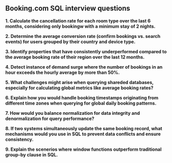 ## Booking.com SQL interview questions

**1. Calculate the cancellation rate for each room type over the last 6 months, considering only bookingw with a minimum stay of 2 nights.**

**2. Determine the average conversion rate (confirm bookings vs. search events) for users grouped by their country and device type.**

**3. Identify properties that have consistently underperformed compared to the average booking rate of their region over the last 12 months.**

**4. Detect instance of demand surge where the number of bookings in an hour exceeds the hourly average by more than 50%.**

**5. What challenges might arise when querying shareded databases, especially for calculating global metrics like average booking rates?**

**6. Explain how you would handle booking timestamps originating from different time zones when querying for global daily booking patterns.**

**7. How would you balance normalization for data integrity and denormalization for query performance?**

**8. If two systems simultaneously update the same booking record, what mechanisms would you use in SQL to prevent data conflicts and ensure consistency.**

**9. Explain the scenerios where window functions outperform traditional group-by clause in SQL.**
